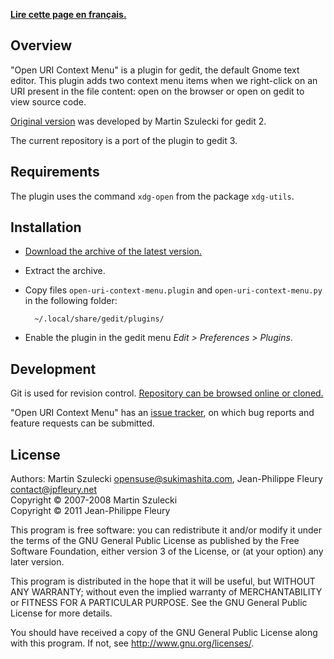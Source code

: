 <p lang="fr"><strong><a hreflang="fr" href="http://www.jpfleury.net/logiciels/open-uri-context-menu.php">Lire cette page en français.</a></strong></p>

## Overview

"Open URI Context Menu" is a plugin for gedit, the default Gnome text editor. This plugin adds two context menu items when we right-click on an URI present in the file content: open on the browser or open on gedit to view source code.

[Original version](http://wiki.sukimashita.com/GEdit_Plugins) was developed by Martin Szulecki for gedit 2.

The current repository is a port of the plugin to gedit 3.

## Requirements

The plugin uses the command `xdg-open` from the package `xdg-utils`.

## Installation

- [Download the archive of the latest version.](http://jpfleury.indefero.net/p/open-uri-context-menu/source/download/master/)

- Extract the archive.

- Copy files `open-uri-context-menu.plugin` and `open-uri-context-menu.py` in the following folder:

		~/.local/share/gedit/plugins/

- Enable the plugin in the gedit menu *Edit > Preferences > Plugins*.

## Development

Git is used for revision control. [Repository can be browsed online or cloned.][git]

"Open URI Context Menu" has an [issue tracker], on which bug reports and feature requests can be submitted.

[git]: http://jpfleury.indefero.net/p/open-uri-context-menu/source/tree/master/
[issue tracker]: http://jpfleury.indefero.net/p/open-uri-context-menu/issues/

## License

Authors: Martin Szulecki <opensuse@sukimashita.com>, Jean-Philippe Fleury <contact@jpfleury.net>  
Copyright © 2007-2008 Martin Szulecki  
Copyright © 2011 Jean-Philippe Fleury

This program is free software: you can redistribute it and/or modify
it under the terms of the GNU General Public License as published by
the Free Software Foundation, either version 3 of the License, or
(at your option) any later version.

This program is distributed in the hope that it will be useful,
but WITHOUT ANY WARRANTY; without even the implied warranty of
MERCHANTABILITY or FITNESS FOR A PARTICULAR PURPOSE.  See the
GNU General Public License for more details.

You should have received a copy of the GNU General Public License
along with this program.  If not, see <http://www.gnu.org/licenses/>.


